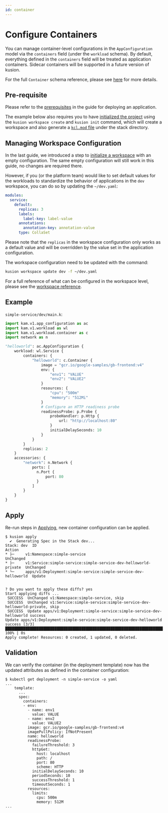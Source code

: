 ```yaml
---
id: container
---
```


# Configure Containers

You can manage container-level configurations in the `AppConfiguration` model via the `containers` field (under the `workload` schema). By default, everything defined in the `containers` field will be treated as application containers. Sidecar containers will be supported in a future version of kusion.

For the full `Container` schema reference, please see [here](../../reference/modules/developer-schemas/workload/service#schema-container) for more details.

## Pre-requisite

Please refer to the [prerequisites](deploy-application#prerequisites) in the guide for deploying an application.

The example below also requires you to have [initialized the project](deploy-application#initializing) using the `kusion workspace create` and `kusion init` command, which will create a workspace and also generate a [`kcl.mod` file](deploy-application#kclmod) under the stack directory.

## Managing Workspace Configuration

In the last guide, we introduced a step to [initialize a workspace](deploy-application#initializing-workspace-configuration) with an empty configuration. The same empty configuration will still work in this guide, no changes are required there.

However, if you (or the platform team) would like to set default values for the workloads to standardize the behavior of applications in the `dev` workspace, you can do so by updating the `~/dev.yaml`:

```yaml
modules:
  service:
    default:
      replicas: 3
      labels:
        label-key: label-value
      annotations:
        annotation-key: annotation-value
      type: CollaSet
```

Please note that the `replicas` in the workspace configuration only works as a default value and will be overridden by the value set in the application configuration.

The workspace configuration need to be updated with the command:

```bash
kusion workspace update dev -f ~/dev.yaml
```

For a full reference of what can be configured in the workspace level, please see the [workspace reference](../../reference/modules/workspace-configs/workload/service).

## Example

`simple-service/dev/main.k`:
```python
import kam.v1.app_configuration as ac
import kam.v1.workload as wl
import kam.v1.workload.container as c
import network as n

"helloworld": ac.AppConfiguration {
    workload: wl.Service {
        containers: {
            "helloworld": c.Container {
                image = "gcr.io/google-samples/gb-frontend:v4"
                env: {
                    "env1": "VALUE"
                    "env2": "VALUE2"
                }
                resources: {
                    "cpu": "500m"
                    "memory": "512Mi"
                }
                # Configure an HTTP readiness probe
                readinessProbe: p.Probe {
                    probeHandler: p.Http {
                        url: "http://localhost:80"
                    }
                    initialDelaySeconds: 10
                }
            }
        }
        replicas: 2
    }
    accessories: {
        "network": n.Network {
            ports: [
              n.Port {
                  port: 80
              }
            ]
        }
    }
}
```

## Apply

Re-run steps in [Applying](deploy-application#applying), new container configuration can be applied.

```
$ kusion apply
  ✔︎  Generating Spec in the Stack dev...                                                                                                                                                                                                     
Stack: dev  ID                                                               Action
* ├─     v1:Namespace:simple-service                                      UnChanged
* ├─     v1:Service:simple-service:simple-service-dev-helloworld-private  UnChanged
* └─     apps/v1:Deployment:simple-service:simple-service-dev-helloworld  Update


? Do you want to apply these diffs? yes
Start applying diffs ...
 SUCCESS  UnChanged v1:Namespace:simple-service, skip                                                                                                                                                                                         
 SUCCESS  UnChanged v1:Service:simple-service:simple-service-dev-helloworld-private, skip                                                                                                                                                     
 SUCCESS  Update apps/v1:Deployment:simple-service:simple-service-dev-helloworld success                                                                                                                                                      
Update apps/v1:Deployment:simple-service:simple-service-dev-helloworld success [3/3] ███████████████████████████████████████████████████████████████████████████████████████████████████████████████████████████████████████████████ 100% | 0s
Apply complete! Resources: 0 created, 1 updated, 0 deleted.
```

## Validation

We can verify the container (in the deployment template) now has the updated attributes as defined in the container configuration:
```
$ kubectl get deployment -n simple-service -o yaml
...
    template:
      ...
      spec:
        containers:
        - env:
          - name: env1
            value: VALUE
          - name: env2
            value: VALUE2
          image: gcr.io/google-samples/gb-frontend:v4
          imagePullPolicy: IfNotPresent
          name: helloworld
          readinessProbe:
            failureThreshold: 3
            httpGet:
              host: localhost
              path: /
              port: 80
              scheme: HTTP
            initialDelaySeconds: 10
            periodSeconds: 10
            successThreshold: 1
            timeoutSeconds: 1
          resources:
            limits:
              cpu: 500m
              memory: 512M
...
```